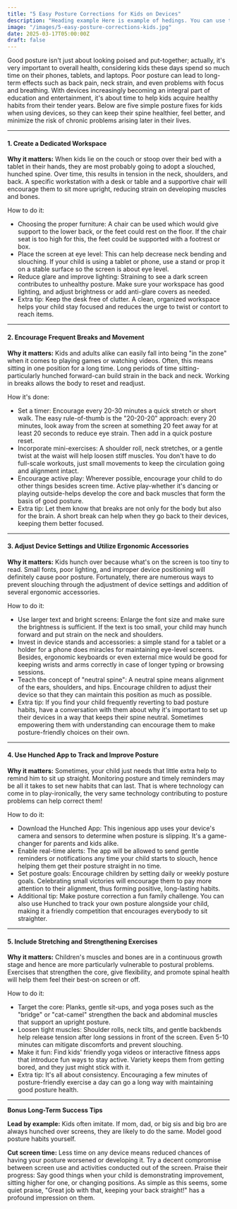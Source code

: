 ```yaml
---
title: "5 Easy Posture Corrections for Kids on Devices"
description: "Heading example Here is example of hedings. You can use this heading by following markdownify rules."
image: "/images/5-easy-posture-corrections-kids.jpg"
date: 2025-03-17T05:00:00Z
draft: false
---
```


Good posture isn't just about looking poised and put-together; actually, it's very important to overall health, considering kids these days spend so much time on their phones, tablets, and laptops. Poor posture can lead to long-term effects such as back pain, neck strain, and even problems with focus and breathing. With devices increasingly becoming an integral part of education and entertainment, it's about time to help kids acquire healthy habits from their tender years. Below are five simple posture fixes for kids when using devices, so they can keep their spine healthier, feel better, and minimize the risk of chronic problems arising later in their lives.

---

#### 1. Create a Dedicated Workspace

**Why it matters:**
When kids lie on the couch or stoop over their bed with a tablet in their hands, they are most probably going to adopt a slouched, hunched spine. Over time, this results in tension in the neck, shoulders, and back. A specific workstation with a desk or table and a supportive chair will encourage them to sit more upright, reducing strain on developing muscles and bones.

How to do it:
- Choosing the proper furniture: A chair can be used which would give support to the lower back, or the feet could rest on the floor. If the chair seat is too high for this, the feet could be supported with a footrest or box.
- Place the screen at eye level: This can help decrease neck bending and slouching. If your child is using a tablet or phone, use a stand or prop it on a stable surface so the screen is about eye level.
- Reduce glare and improve lighting: Straining to see a dark screen contributes to unhealthy posture. Make sure your workspace has good lighting, and adjust brightness or add anti-glare covers as needed.
- Extra tip: Keep the desk free of clutter. A clean, organized workspace helps your child stay focused and reduces the urge to twist or contort to reach items.

---

#### 2. Encourage Frequent Breaks and Movement

**Why it matters:**
Kids and adults alike can easily fall into being "in the zone" when it comes to playing games or watching videos. Often, this means sitting in one position for a long time. Long periods of time sitting-particularly hunched forward-can build strain in the back and neck. Working in breaks allows the body to reset and readjust. 

How it's done:
- Set a timer: Encourage every 20-30 minutes a quick stretch or short walk. The easy rule-of-thumb is the "20-20-20" approach: every 20 minutes, look away from the screen at something 20 feet away for at least 20 seconds to reduce eye strain. Then add in a quick posture reset.
- Incorporate mini-exercises: A shoulder roll, neck stretches, or a gentle twist at the waist will help loosen stiff muscles. You don't have to do full-scale workouts, just small movements to keep the circulation going and alignment intact.
- Encourage active play: Wherever possible, encourage your child to do other things besides screen time. Active play-whether it's dancing or playing outside-helps develop the core and back muscles that form the basis of good posture.
- Extra tip: Let them know that breaks are not only for the body but also for the brain. A short break can help when they go back to their devices, keeping them better focused.

---

#### 3. Adjust Device Settings and Utilize Ergonomic Accessories

**Why it matters:**
Kids hunch over because what's on the screen is too tiny to read. Small fonts, poor lighting, and improper device positioning will definitely cause poor posture. Fortunately, there are numerous ways to prevent slouching through the adjustment of device settings and addition of several ergonomic accessories. 

How to do it:
- Use larger text and bright screens: Enlarge the font size and make sure the brightness is sufficient. If the text is too small, your child may hunch forward and put strain on the neck and shoulders.
- Invest in device stands and accessories: a simple stand for a tablet or a holder for a phone does miracles for maintaining eye-level screens. Besides, ergonomic keyboards or even external mice would be good for keeping wrists and arms correctly in case of longer typing or browsing sessions.
- Teach the concept of "neutral spine": A neutral spine means alignment of the ears, shoulders, and hips. Encourage children to adjust their device so that they can maintain this position as much as possible.
- Extra tip: If you find your child frequently reverting to bad posture habits, have a conversation with them about why it's important to set up their devices in a way that keeps their spine neutral. Sometimes empowering them with understanding can encourage them to make posture-friendly choices on their own.

---

#### 4. Use Hunched App to Track and Improve Posture

**Why it matters:**
Sometimes, your child just needs that little extra help to remind him to sit up straight. Monitoring posture and timely reminders may be all it takes to set new habits that can last. That is where technology can come in to play-ironically, the very same technology contributing to posture problems can help correct them!

How to do it:
- Download the Hunched App: This ingenious app uses your device's camera and sensors to determine when posture is slipping. It's a game-changer for parents and kids alike.
- Enable real-time alerts: The app will be allowed to send gentle reminders or notifications any time your child starts to slouch, hence helping them get their posture straight in no time.
- Set posture goals: Encourage children by setting daily or weekly posture goals. Celebrating small victories will encourage them to pay more attention to their alignment, thus forming positive, long-lasting habits.
- Additional tip: Make posture correction a fun family challenge. You can also use Hunched to track your own posture alongside your child, making it a friendly competition that encourages everybody to sit straighter.

---

#### 5. Include Stretching and Strengthening Exercises

**Why it matters:**
Children's muscles and bones are in a continuous growth stage and hence are more particularly vulnerable to postural problems. Exercises that strengthen the core, give flexibility, and promote spinal health will help them feel their best-on screen or off.

How to do it:
- Target the core: Planks, gentle sit-ups, and yoga poses such as the "bridge" or "cat-camel" strengthen the back and abdominal muscles that support an upright posture.
- Loosen tight muscles: Shoulder rolls, neck tilts, and gentle backbends help release tension after long sessions in front of the screen. Even 5-10 minutes can mitigate discomforts and prevent slouching.
- Make it fun: Find kids' friendly yoga videos or interactive fitness apps that introduce fun ways to stay active. Variety keeps them from getting bored, and they just might stick with it.
- Extra tip: It's all about consistency. Encouraging a few minutes of posture-friendly exercise a day can go a long way with maintaining good posture health.

---

**Bonus Long-Term Success Tips**

**Lead by example:** Kids often imitate. If mom, dad, or big sis and big bro are always hunched over screens, they are likely to do the same. Model good posture habits yourself.

**Cut screen time:** Less time on any device means reduced chances of having your posture worsened or developing it. Try a decent compromise between screen use and activities conducted out of the screen.
Praise their progress: Say good things when your child is demonstrating improvement, sitting higher for one, or changing positions. As simple as this seems, some quiet praise, "Great job with that, keeping your back straight!" has a profound impression on them.
